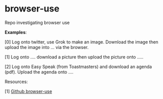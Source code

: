 # browser-use
Repo investigating browser use

**Examples**:

[0] Log onto twitter, use Grok to make an image. Download the image then upload the image into ... via the browser.

[1] Log onto .... download a picture then upload the picture onto .....

[2] Log onto Easy Speak (from Toastmasters) and download an agenda (pdf). Upload the agenda onto ....

Resources:

[1] [Github browser-use](https://github.com/browser-use/browser-use)
